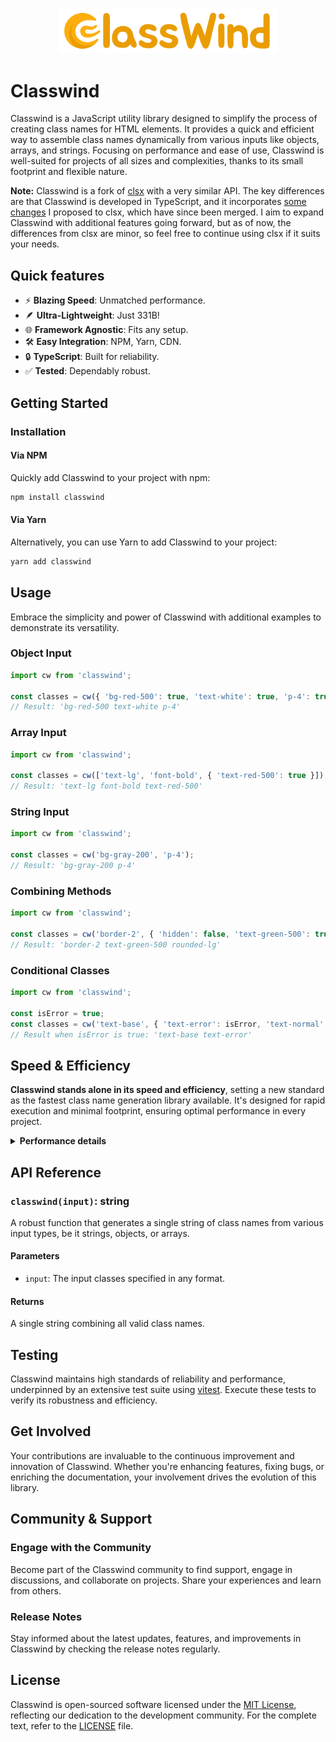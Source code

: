 <p align="center">
  <img src="./assets/classwind.png" width="350" title="Classwind" alt="Classwind logo">
</p>

# Classwind

Classwind is a JavaScript utility library designed to simplify the process of creating class names for HTML elements. It provides a quick and efficient way to assemble class names dynamically from various inputs like objects, arrays, and strings. Focusing on performance and ease of use, Classwind is well-suited for projects of all sizes and complexities, thanks to its small footprint and flexible nature.

**Note:** Classwind is a fork of [clsx](https://github.com/lukeed/clsx) with a very similar API. The key differences are that Classwind is developed in TypeScript, and it incorporates [some changes](https://github.com/lukeed/clsx/pull/26) I proposed to clsx, which have since been merged. I aim to expand Classwind with additional features going forward, but as of now, the differences from clsx are minor, so feel free to continue using clsx if it suits your needs.

## Quick features

- ⚡ **Blazing Speed**: Unmatched performance.
- 🪶 **Ultra-Lightweight**: Just 331B!
- 🌐 **Framework Agnostic**: Fits any setup.
- 🛠️ **Easy Integration**: NPM, Yarn, CDN.
- 🔒 **TypeScript**: Built for reliability.
- ✅ **Tested**: Dependably robust.

## Getting Started

### Installation

#### Via NPM

Quickly add Classwind to your project with npm:

```sh
npm install classwind
```

#### Via Yarn

Alternatively, you can use Yarn to add Classwind to your project:

```sh
yarn add classwind
```

## Usage

Embrace the simplicity and power of Classwind with additional examples to demonstrate its versatility.

### Object Input

```javascript
import cw from 'classwind';

const classes = cw({ 'bg-red-500': true, 'text-white': true, 'p-4': true });
// Result: 'bg-red-500 text-white p-4'
```

### Array Input

```javascript
import cw from 'classwind';

const classes = cw(['text-lg', 'font-bold', { 'text-red-500': true }]);
// Result: 'text-lg font-bold text-red-500'
```

### String Input

```javascript
import cw from 'classwind';

const classes = cw('bg-gray-200', 'p-4');
// Result: 'bg-gray-200 p-4'
```

### Combining Methods

```javascript
import cw from 'classwind';

const classes = cw('border-2', { 'hidden': false, 'text-green-500': true }, ['rounded-lg']);
// Result: 'border-2 text-green-500 rounded-lg'
```

### Conditional Classes

```javascript
import cw from 'classwind';

const isError = true;
const classes = cw('text-base', { 'text-error': isError, 'text-normal': !isError });
// Result when isError is true: 'text-base text-error'
```

## **Speed & Efficiency**

**Classwind stands alone in its speed and efficiency**, setting a new standard as the fastest class name generation library available. It's designed for rapid execution and minimal footprint, ensuring optimal performance in every project.
<details>
<summary> <b>Performance details</b> </summary>

Here's the comparison of each library's performance relative to the fastest in their respective categories:

### Strings

**classwind**: `Fastest`

| Library    | Operations per Second                 |
|------------|---------------------------------------|
| classcat*  | 9,105,072 ops/sec ±1.23% (93 runs sampled) |
| classnames | 8,045,903 ops/sec ±3.51% (95 runs sampled) |
| clsx       | 12,688,879 ops/sec ±0.33% (95 runs sampled)|
| classwind  | 13,019,855 ops/sec ±0.69% (94 runs sampled)|

### Objects

**classwind**: `Fastest`

| Library    | Operations per Second                 |
|------------|---------------------------------------|
| classcat*  | 9,870,900 ops/sec ±0.47% (96 runs sampled) |
| classnames | 7,653,758 ops/sec ±0.43% (97 runs sampled) |
| clsx       | 8,723,821 ops/sec ±3.15% (93 runs sampled) |
| classwind  | 10,472,793 ops/sec ±0.47% (95 runs sampled)|

### Arrays

**classwind**: `Fastest`
| Library    | Operations per Second                 |
|------------|---------------------------------------|
| classcat*  | 10,134,461 ops/sec ±0.35% (96 runs sampled)|
| classnames | 4,402,990 ops/sec ±0.72% (96 runs sampled) |
| clsx       | 10,919,566 ops/sec ±0.95% (96 runs sampled)|
| classwind  | 12,371,004 ops/sec ±0.43% (98 runs sampled)|

### Nested Arrays

**classwind**: `Fastest`

| Library    | Operations per Second                 |
|------------|---------------------------------------|
| classcat*  | 8,340,203 ops/sec ±0.48% (98 runs sampled) |
| classnames | 2,653,104 ops/sec ±0.52% (97 runs sampled) |
| clsx       | 8,788,685 ops/sec ±0.52% (97 runs sampled) |
| classwind  | 9,889,578 ops/sec ±0.69% (96 runs sampled) |

### Nested Arrays with Objects

**classwind**: `Fastest`

| Library    | Operations per Second                 |
|------------|---------------------------------------|
| classcat*  | 5,448,237 ops/sec ±0.55% (99 runs sampled)|
| classnames | 3,078,118 ops/sec ±0.47% (98 runs sampled)|
| clsx       | 6,143,398 ops/sec ±0.70% (99 runs sampled)|
| classwind  | 7,208,420 ops/sec ±0.54% (97 runs sampled)|

### Mixed

**classwind**: `Fastest`

| Library    | Operations per Second                 |
|------------|---------------------------------------|
| classcat*  | 7,354,585 ops/sec ±0.64% (97 runs sampled) |
| classnames | 5,085,826 ops/sec ±0.53% (97 runs sampled) |
| clsx       | 9,424,116 ops/sec ±0.56% (94 runs sampled) |
| classwind  | 10,192,520 ops/sec ±0.64% (97 runs sampled)|

### Mixed (Bad Data)

**classwind**: `Fastest`

| Library    | Operations per Second                 |
|------------|---------------------------------------|
| classcat*  | 2,701,503 ops/sec ±0.48% (96 runs sampled)|
| classnames | 2,403,735 ops/sec ±0.61% (96 runs sampled)|
| clsx       | 3,389,576 ops/sec ±3.83% (95 runs sampled)|
| classwind  | 3,837,358 ops/sec ±1.22% (96 runs sampled)|


> Perf on Apple M3 Pro, 36 GB RAM
</details>

## API Reference

### `classwind(input)`: string

A robust function that generates a single string of class names from various input types, be it strings, objects, or arrays.

#### Parameters

- `input`: The input classes specified in any format.

#### Returns

A single string combining all valid class names.

## Testing

Classwind maintains high standards of reliability and performance, underpinned by an extensive test suite using [vitest](https://github.com/aleclarson/vitest). Execute these tests to verify its robustness and efficiency.

## Get Involved

Your contributions are invaluable to the continuous improvement and innovation of Classwind. Whether you're enhancing features, fixing bugs, or enriching the documentation, your involvement drives the evolution of this library.

## Community & Support

### Engage with the Community

Become part of the Classwind community to find support, engage in discussions, and collaborate on projects. Share your experiences and learn from others.

### Release Notes

Stay informed about the latest updates, features, and improvements in Classwind by checking the release notes regularly.

## License

Classwind is open-sourced software licensed under the [MIT License](https://opensource.org/licenses/MIT), reflecting our dedication to the development community. For the complete text, refer to the [LICENSE](https://github.com/jalalazimi/classwind/blob/main/LICENSE) file.
